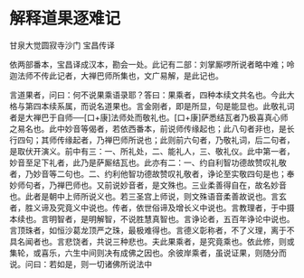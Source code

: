# 解释道果逐难记

甘泉大觉圆寂寺沙门 宝昌传译

依两部番本<sup><font color="green"></font></sup>，宝昌译成汉本，勘会一处。此记有二部：刘掌厮啰所说者略中难；呤迦法师不传此记者，大禅巴师所集也，文广易解，是此记也。

言道果者<sup><font color="green"></font></sup>，问曰：何不说果乘语录耶？答曰：果乘者，四种本续文共名也。今此大格与第四本续系属，而说名道果也。言金刚者，即是所显，句是能显也。此敬礼词<sup><font color="green"></font></sup>者是大禅巴于自师──[口+康]法师处而敬礼也。[口+康]萨悉结瓦者乃极喜真心师之易名也。此中妙音等偈<sup><font color="green"></font></sup>者，若依西番本，前说师传缘起<sup><font color="green"></font></sup>也；此八句者非也，是长行<sup><font color="green"></font></sup>四句；其师传缘起者，乃禅巴师所说也；此则前六句者，乃敬礼词，后二句者，是取伏开演义。前中有三：一、所礼处，二、能礼人，三、敬礼仪。此中第一者，妙音至足下礼者，此乃是萨厮结瓦也。此亦有二：一、约自利智功德故赞叹礼敬者，乃妙音等二句也。二、约利他智功德故赞叹礼敬者，诤论至实敬四句是也；奉妙师句者，乃禅巴师也。又前说妙音者，是文殊<sup><font color="green"></font></sup>也。三业<sup><font color="green"></font></sup>柔善得自在，故名妙音也。此者是朝中上师所说义也。若三圣宫上师说，则文殊语音柔善故说也。言玄者，胜义谛<sup><font color="green"></font></sup>及究竟义<sup><font color="green"></font></sup>中说也。传者，依世俗谛<sup><font color="green"></font></sup>及增长义<sup><font color="green"></font></sup>中说也。言教理者，于中摄本续也。言明智者，是明解智，不说胜慧真智也<sup><font color="green"></font></sup>。言诤论者，五百年诤论中说也。言顶珠者，如恒沙葛龙顶严之珠，最极难得也。言德义彰称者，不了义理，离于不具名闻者也。言悲饶者，共说三种悲也。夫此果乘者，是究竟乘也。依此修，则或集轮，或喜乐，六生中间则决有成佛之因也。余彼岸乘者<sup><font color="green"></font></sup>，虽说证果，则随分而说。问曰：若如是，则一切诸佛所说法中
